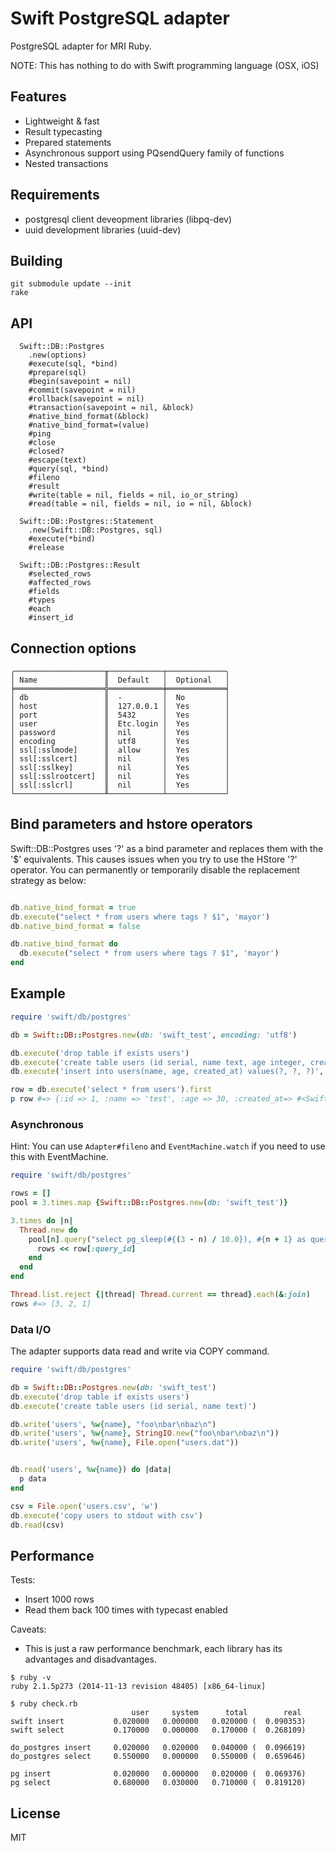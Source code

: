 # Swift PostgreSQL adapter

PostgreSQL adapter for MRI Ruby.

NOTE: This has nothing to do with Swift programming language (OSX, iOS)

## Features

* Lightweight & fast
* Result typecasting
* Prepared statements
* Asynchronous support using PQsendQuery family of functions
* Nested transactions

## Requirements

* postgresql client deveopment libraries (libpq-dev)
* uuid development libraries (uuid-dev)

## Building

```
git submodule update --init
rake
```

## API

```
  Swift::DB::Postgres
    .new(options)
    #execute(sql, *bind)
    #prepare(sql)
    #begin(savepoint = nil)
    #commit(savepoint = nil)
    #rollback(savepoint = nil)
    #transaction(savepoint = nil, &block)
    #native_bind_format(&block)
    #native_bind_format=(value)
    #ping
    #close
    #closed?
    #escape(text)
    #query(sql, *bind)
    #fileno
    #result
    #write(table = nil, fields = nil, io_or_string)
    #read(table = nil, fields = nil, io = nil, &block)

  Swift::DB::Postgres::Statement
    .new(Swift::DB::Postgres, sql)
    #execute(*bind)
    #release

  Swift::DB::Postgres::Result
    #selected_rows
    #affected_rows
    #fields
    #types
    #each
    #insert_id
```

## Connection options

```
╭────────────────────╥────────────┬─────────────╮
│ Name               ║  Default   │  Optional   │
╞════════════════════╬════════════╪═════════════╡
│ db                 ║  -         │  No         │
│ host               ║  127.0.0.1 │  Yes        │
│ port               ║  5432      │  Yes        │
│ user               ║  Etc.login │  Yes        │
│ password           ║  nil       │  Yes        │
│ encoding           ║  utf8      │  Yes        │
│ ssl[:sslmode]      ║  allow     │  Yes        │
│ ssl[:sslcert]      ║  nil       │  Yes        │
│ ssl[:sslkey]       ║  nil       │  Yes        │
│ ssl[:sslrootcert]  ║  nil       │  Yes        │
│ ssl[:sslcrl]       ║  nil       │  Yes        │
└────────────────────╨────────────┴─────────────┘
```

## Bind parameters and hstore operators

Swift::DB::Postgres uses '?' as a bind parameter and replaces them with the '$' equivalents. This causes issues when
you try to use the HStore '?' operator. You can permanently or temporarily disable the replacement strategy as below:

```ruby

db.native_bind_format = true
db.execute("select * from users where tags ? $1", 'mayor')
db.native_bind_format = false

db.native_bind_format do
  db.execute("select * from users where tags ? $1", 'mayor')
end
```

## Example

```ruby
require 'swift/db/postgres'

db = Swift::DB::Postgres.new(db: 'swift_test', encoding: 'utf8')

db.execute('drop table if exists users')
db.execute('create table users (id serial, name text, age integer, created_at timestamp)')
db.execute('insert into users(name, age, created_at) values(?, ?, ?)', 'test', 30, Time.now.utc)

row = db.execute('select * from users').first
p row #=> {:id => 1, :name => 'test', :age => 30, :created_at=> #<Swift::DateTime>}
```

### Asynchronous

Hint: You can use `Adapter#fileno` and `EventMachine.watch` if you need to use this with EventMachine.

```ruby
require 'swift/db/postgres'

rows = []
pool = 3.times.map {Swift::DB::Postgres.new(db: 'swift_test')}

3.times do |n|
  Thread.new do
    pool[n].query("select pg_sleep(#{(3 - n) / 10.0}), #{n + 1} as query_id") do |row|
      rows << row[:query_id]
    end
  end
end

Thread.list.reject {|thread| Thread.current == thread}.each(&:join)
rows #=> [3, 2, 1]
```

### Data I/O

The adapter supports data read and write via COPY command.

```ruby
require 'swift/db/postgres'

db = Swift::DB::Postgres.new(db: 'swift_test')
db.execute('drop table if exists users')
db.execute('create table users (id serial, name text)')

db.write('users', %w{name}, "foo\nbar\nbaz\n")
db.write('users', %w{name}, StringIO.new("foo\nbar\nbaz\n"))
db.write('users', %w{name}, File.open("users.dat"))


db.read('users', %w{name}) do |data|
  p data
end

csv = File.open('users.csv', 'w')
db.execute('copy users to stdout with csv')
db.read(csv)
```

## Performance

Tests:
* Insert 1000 rows
* Read them back 100 times with typecast enabled

Caveats:
* This is just a raw performance benchmark, each library has its advantages and disadvantages.

```
$ ruby -v
ruby 2.1.5p273 (2014-11-13 revision 48405) [x86_64-linux]

$ ruby check.rb
                           user     system      total        real
swift insert           0.020000   0.000000   0.020000 (  0.090353)
swift select           0.170000   0.000000   0.170000 (  0.268109)

do_postgres insert     0.020000   0.020000   0.040000 (  0.096619)
do_postgres select     0.550000   0.000000   0.550000 (  0.659646)

pg insert              0.020000   0.000000   0.020000 (  0.069376)
pg select              0.680000   0.030000   0.710000 (  0.819120)
```

## License

MIT
